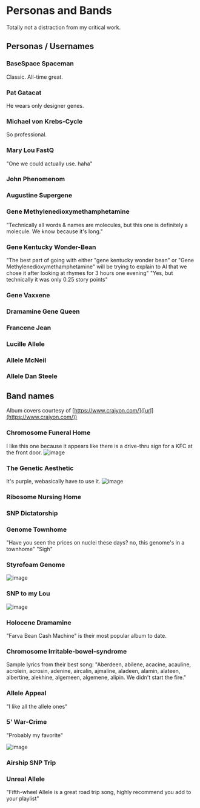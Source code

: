 # Personas and Bands
Totally not a distraction from my critical work.


## Personas / Usernames


### BaseSpace Spaceman
Classic. All-time great.

### Pat Gatacat
He wears only designer genes.

### Michael von Krebs-Cycle
So professional.

### Mary Lou FastQ
"One we could actually use. haha"

### John Phenomenom

### Augustine Supergene

### Gene Methylenedioxymethamphetamine
"Technically all words & names are molecules, but this one is definitely a molecule. We know because it's long."

### Gene Kentucky Wonder-Bean
"The best part of going with either "gene kentucky wonder bean" or "Gene Methylenedioxymethamphetamine" will be trying to explain to Al that we chose it after looking at rhymes for 3 hours one evening"
"Yes, but technically it was only 0.25 story points"

### Gene Vaxxene

### Dramamine Gene Queen

### Francene Jean



### Lucille Allele

### Allele McNeil

### Allele Dan Steele




## Band names
Album covers courtesy of [https://www.craiyon.com/]([url](https://www.craiyon.com/))

### Chromosome Funeral Home
I like this one because it appears like there is a drive-thru sign for a KFC at the front door.
![image](https://user-images.githubusercontent.com/3023691/175664343-d077e02e-6512-4cd0-bee5-5fd30ca1f5b2.png)

### The Genetic Aesthetic
It's purple, webasically have to use it.
![image](https://user-images.githubusercontent.com/3023691/175666124-a97dde3d-feff-40ed-8115-f6d072ebe4d9.png)

### Ribosome Nursing Home

### SNP Dictatorship

### Genome Townhome
"Have you seen the prices on nuclei these days? no, this genome's in a townhome"
"Sigh"

### Styrofoam Genome
![image](https://user-images.githubusercontent.com/3023691/175665509-74b82285-24da-42ac-9dbb-d67c665ef3e0.png)


### SNP to my Lou
![image](https://user-images.githubusercontent.com/3023691/175665199-24e8e1a5-5e01-4470-8c3a-73bd51ab036d.png)


### Holocene Dramamine
"Farva Bean Cash Machine" is their most popular album to date.

### Chromosome Irritable-bowel-syndrome
Sample lyrics from their best song: "Aberdeen, abilene, acacine, acauline, acrolein, acrosin, adenine, aircalin, ajmaline, aladeen, alamin, alateen, albertine, alekhine, algemeen, algemene, alipin. We didn't start the fire."



### Allele Appeal
"I like all the allele ones"

### 5' War-Crime
"Probably my favorite"

![image](https://user-images.githubusercontent.com/3023691/175665860-dd61bffb-d620-47de-86e6-b93ee1821b6c.png)

### Airship SNP Trip

### Unreal Allele
"Fifth-wheel Allele is a great road trip song, highly recommend you add to your playlist"

